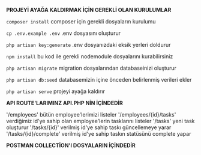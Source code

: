 **PROJEYİ AYAĞA KALDIRMAK İÇİN GEREKLİ OLAN KURULUMLAR**

`composer install`  composer için gerekli dosyaların kurulumu

`cp .env.example .env`  .env dosyasını oluşturur

`php artisan key:generate`  .env dosyanızdaki eksik yerleri doldurur

`npm install`  bu kod ile gerekli nodemodule dosyalarını kurabilirsiniz

`php artisan migrate`  migration dosyalarından databaseinizi oluşturur

`php artisan db:seed`  databasemizin içine önceden belirlenmiş verileri ekler

`php artisan serve`  projeyi ayağa kaldırır

**API ROUTE'LARIMINZ API.PHP NİN İÇİNDEDİR**

'/employees' bütün employee'lerimizi listeler
'/employees/{id}/tasks' verdiğimiz id'ye sahip olan employee'lerin tasklarını listeler
'/tasks' yeni task oluşturur
'/tasks/{id}' verilmiş id'ye sahip taskı güncellemeye yarar
'/tasks/{id}/complete' verilmiş id'ye sahip taskın statüsünü complete yapar

**POSTMAN COLLECTİON'I DOSYALARIN İÇİNDEDİR**
